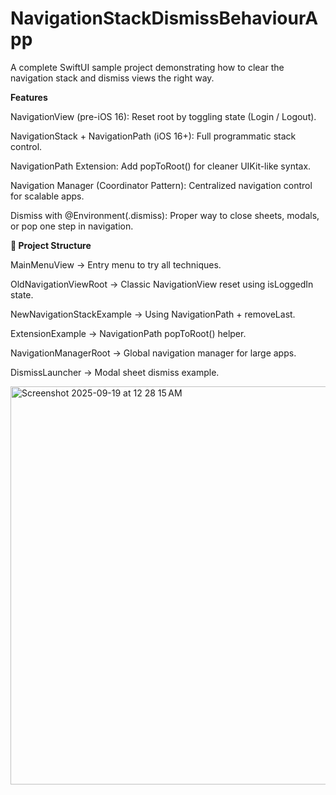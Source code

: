 # NavigationStackDismissBehaviourApp
A complete SwiftUI sample project demonstrating how to clear the navigation stack and dismiss views the right way. 

**Features**

NavigationView (pre-iOS 16): Reset root by toggling state (Login / Logout).

NavigationStack + NavigationPath (iOS 16+): Full programmatic stack control.

NavigationPath Extension: Add popToRoot() for cleaner UIKit-like syntax.

Navigation Manager (Coordinator Pattern): Centralized navigation control for scalable apps.

Dismiss with @Environment(\.dismiss): Proper way to close sheets, modals, or pop one step in navigation.

**📂 Project Structure**

MainMenuView → Entry menu to try all techniques.

OldNavigationViewRoot → Classic NavigationView reset using isLoggedIn state.

NewNavigationStackExample → Using NavigationPath + removeLast.

ExtensionExample → NavigationPath popToRoot() helper.

NavigationManagerRoot → Global navigation manager for large apps.

DismissLauncher → Modal sheet dismiss example.

<img width="678" height="637" alt="Screenshot 2025-09-19 at 12 28 15 AM" src="https://github.com/user-attachments/assets/1da9893c-a35a-494c-967f-ca1abfb4df70" />
